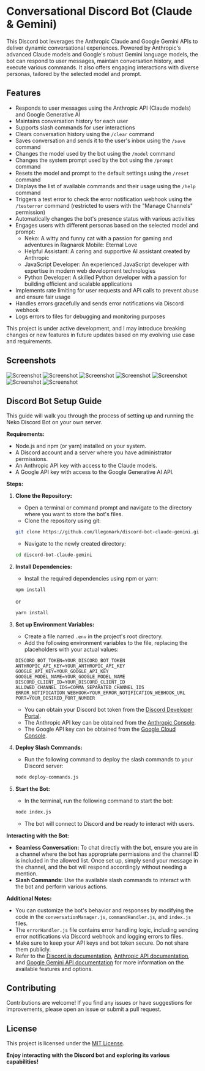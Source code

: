 # Conversational Discord Bot (Claude & Gemini)

This Discord bot leverages the Anthropic Claude and Google Gemini APIs to deliver dynamic conversational experiences. Powered by Anthropic's advanced Claude models and Google's robust Gemini language models, the bot can respond to user messages, maintain conversation history, and execute various commands. It also offers engaging interactions with diverse personas, tailored by the selected model and prompt.

## Features
- Responds to user messages using the Anthropic API (Claude models) and Google Generative AI
- Maintains conversation history for each user
- Supports slash commands for user interactions
- Clears conversation history using the `/clear` command
- Saves conversation and sends it to the user's inbox using the `/save` command
- Changes the model used by the bot using the `/model` command
- Changes the system prompt used by the bot using the `/prompt` command
- Resets the model and prompt to the default settings using the `/reset` command
- Displays the list of available commands and their usage using the `/help` command
- Triggers a test error to check the error notification webhook using the `/testerror` command (restricted to users with the "Manage Channels" permission)
- Automatically changes the bot's presence status with various activities
- Engages users with different personas based on the selected model and prompt:
  - Neko: A witty and funny cat with a passion for gaming and adventures in Ragnarok Mobile: Eternal Love
  - Helpful Assistant: A caring and supportive AI assistant created by Anthropic
  - JavaScript Developer: An experienced JavaScript developer with expertise in modern web development technologies
  - Python Developer: A skilled Python developer with a passion for building efficient and scalable applications
- Implements rate limiting for user requests and API calls to prevent abuse and ensure fair usage
- Handles errors gracefully and sends error notifications via Discord webhook
- Logs errors to files for debugging and monitoring purposes

This project is under active development, and I may introduce breaking changes or new features in future updates based on my evolving use case and requirements.

## Screenshots
![Screenshot](screenshots/Screenshot1.png)
![Screenshot](screenshots/Screenshot2.png)
![Screenshot](screenshots/Screenshot3.png)
![Screenshot](screenshots/Screenshot4.png)
![Screenshot](screenshots/Screenshot5.png)
![Screenshot](screenshots/Screenshot6.png)
![Screenshot](screenshots/Screenshot7.png)

## Discord Bot Setup Guide
This guide will walk you through the process of setting up and running the Neko Discord Bot on your own server.

**Requirements:**
* Node.js and npm (or yarn) installed on your system.
* A Discord account and a server where you have administrator permissions.
* An Anthropic API key with access to the Claude models.
* A Google API key with access to the Google Generative AI API.

**Steps:**
1. **Clone the Repository:**
    - Open a terminal or command prompt and navigate to the directory where you want to store the bot's files.
    - Clone the repository using git:
    ```bash
    git clone https://github.com/llegomark/discord-bot-claude-gemini.git
    ```
    - Navigate to the newly created directory:
    ```bash
    cd discord-bot-claude-gemini
    ```

2. **Install Dependencies:**
    - Install the required dependencies using npm or yarn:
    ```bash
    npm install
    ```
    or
    ```bash
    yarn install
    ```

3. **Set up Environment Variables:**
    - Create a file named `.env` in the project's root directory.
    - Add the following environment variables to the file, replacing the placeholders with your actual values:
    ```
    DISCORD_BOT_TOKEN=YOUR_DISCORD_BOT_TOKEN
    ANTHROPIC_API_KEY=YOUR_ANTHROPIC_API_KEY
    GOOGLE_API_KEY=YOUR_GOOGLE_API_KEY
    GOOGLE_MODEL_NAME=YOUR_GOOGLE_MODEL_NAME
    DISCORD_CLIENT_ID=YOUR_DISCORD_CLIENT_ID
    ALLOWED_CHANNEL_IDS=COMMA_SEPARATED_CHANNEL_IDS
    ERROR_NOTIFICATION_WEBHOOK=YOUR_ERROR_NOTIFICATION_WEBHOOK_URL
    PORT=YOUR_DESIRED_PORT_NUMBER
    ```
    - You can obtain your Discord bot token from the [Discord Developer Portal](https://discord.com/developers/docs/intro).
    - The Anthropic API key can be obtained from the [Anthropic Console](https://console.anthropic.com/).
    - The Google API key can be obtained from the [Google Cloud Console](https://aistudio.google.com/app/).

4. **Deploy Slash Commands:**
    - Run the following command to deploy the slash commands to your Discord server:
    ```bash
    node deploy-commands.js
    ```

5. **Start the Bot:**
    - In the terminal, run the following command to start the bot:
    ```bash
    node index.js
    ```
    - The bot will connect to Discord and be ready to interact with users.

**Interacting with the Bot:**
* **Seamless Conversation:** To chat directly with the bot, ensure you are in a channel where the bot has appropriate permissions and the channel ID is included in the allowed list. Once set up, simply send your message in the channel, and the bot will respond accordingly without needing a mention.
* **Slash Commands:** Use the available slash commands to interact with the bot and perform various actions.

**Additional Notes:**
* You can customize the bot's behavior and responses by modifying the code in the `conversationManager.js`, `commandHandler.js`, and `index.js` files.
* The `errorHandler.js` file contains error handling logic, including sending error notifications via Discord webhook and logging errors to files.
* Make sure to keep your API keys and bot token secure. Do not share them publicly.
* Refer to the [Discord.js documentation](https://discord.js.org/docs/packages/discord.js/14.14.1), [Anthropic API documentation](https://docs.anthropic.com/claude/docs/intro-to-claude), and [Google Gemini API documentation](https://ai.google.dev/docs) for more information on the available features and options.

## Contributing

Contributions are welcome! If you find any issues or have suggestions for improvements, please open an issue or submit a pull request.

## License

This project is licensed under the [MIT License](LICENSE).

**Enjoy interacting with the Discord bot and exploring its various capabilities!**